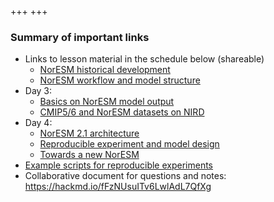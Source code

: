 +++
+++

### Summary of important links

- Links to lesson material in the schedule below (shareable)
  + [NorESM historical development](https://github.com/NorESMhub/NorESM_Workshop_2023/blob/main/presentations/Bentsen_Torsvik_NorESM_user_workshop_20231120.pdf)
  + [NorESM workflow and model structure](https://github.com/NorESMhub/NorESM_Workshop_2023/blob/main/presentations/NorESM_user_workshop_2023.pdf)
- Day 3:
  + [Basics on NorESM model output](https://github.com/NorESMhub/NorESM_Workshop_2023/blob/main/presentations/noresm-diag-basics.pdf)
  + [CMIP5/6 and NorESM datasets on NIRD](https://github.com/NorESMhub/NorESM_Workshop_2023/blob/main/presentations/cmip-data.pdf)
- Day 4:
  + [NorESM 2.1 architecture](https://github.com/NorESMhub/NorESM_Workshop_2023/blob/main/presentations/Mariana_tutorial_29112023.pdf)
  + [Reproducible experiment and model design](https://github.com/NorESMhub/NorESM_Workshop_2023/blob/main/presentations/Steve_Day4_Scripts_ModelDevelopment_SEdycore.pdf)
  + [Towards a new NorESM](https://github.com/NorESMhub/NorESM_Workshop_2023/blob/main/presentations/Mariana_noresm_nuopc_28112023.pdf)
- [Example scripts for reproducible experiments](https://github.com/NorESMhub/NorESM_Workshop_2023/tree/main/share)
- Collaborative document for questions and notes:<br> https://hackmd.io/fFzNUsuITv6LwlAdL7QfXg
